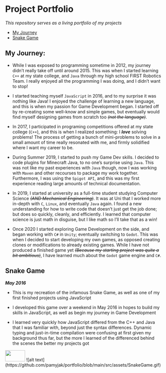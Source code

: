 # Project Portfolio
*This repository serves as a living portfolio of my projects*

- [My Journey](#my-journey)
- [Snake Game](#snake-game)

## **My Journey:**
- While I was exposed to programming sometime in 2012, my journey didn’t really take off until around 2015. This was when I started learning ```C++``` at my state college, and ```Java``` through my high school FIRST Robotics Team. I really enjoyed all the programming I was doing, and I didn’t want to stop!

- I started teaching myself ```JavaScript``` in 2016, and to my surprise it was nothing like Java! I enjoyed the challenge of learning a new language, and this is when my passion for Game Development began. I started off by re-creating some well-know and simple games, but eventually would find myself designing games from scratch too *~~(not the language)~~*. 

- In 2017, I participated in programing competitions offered at my state college (```C++```), and this is when I realized something: I ***love*** solving problems! The process of getting a bunch of mini-problems to solve in a small amount of time really resonated with me, and firmly solidified where I want my career to be.

- During Summer 2019, I started to push my Game Dev skills. I decided to code plugins for Minecraft Java, to no one’s surprise using ```Java```. This was not like my past experiences with ```Java``` though, now I was working with ```Maven``` and other recourses to package my work together. Furthermore, I was using the ```Spigot API```, and this was my first experience reading large amounts of technical documentation.

- In 2019, I started at university as a full-time student studying Computer Science *~~(AND Mechanical Engineering)~~*. It was at Uni that I worked more in-depth with ```C```, ```Linux```, and eventually ```Java``` again. I found a new understanding for how to write code that doesn’t just get the job done; but does so quickly, cleanly, and efficiently. I learned that computer science is just math in disguise, but I like math so I’ll take that as a win!

- Once 2020 I started exploring Game Development on the side, and began working with ```C#``` in ```Unity```; eventually switching to ```Godot```. This was when I decided to start developing my own games, as opposed creating clones or modifications to already existing games. While I have not produced a finished game yet *~~(Because my starting project was quite a bit ambitious)~~*, I have learned much about the ```Godot``` game engine and ```C#```. 


## **Snake Game**
***May 2016***
- This is my recreation of the infamous Snake Game, as well as one of my first finished projects using JavaScript

- I developed this game over a weekend in May 2016 in hopes to build my skills in JavaScript, as well as begin my journey in Game Development

- I learned very quickly how JavaScript differed from the C++ and Java that I was familiar with, beyond just the syntax differences. Dynamic typing and just-in-time compilation were confusing at first given my background thus far, but the more I learned of the differenced behind the scenes the better my projects got

<img src="https://github.com/pamyjak/portfolio/blob/main/src/assets/SnakeGame.gif" width="64" height="36" />
![alt text](https://github.com/pamyjak/portfolio/blob/main/src/assets/SnakeGame.gif)






















